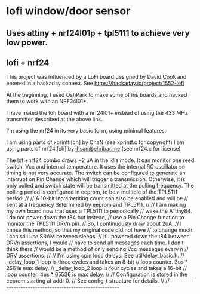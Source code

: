 # lofi window/door sensor
Uses attiny + nrf24l01p + tpl5111 to achieve very low power.
---
lofi + nrf24
---
This project was influenced by a LoFi board designed by
David Cook and entered in a hackaday contest.
See https://hackaday.io/project/1552-lofi

At the beginning, I used OshPark to make some of his
boards and hacked them to work with an NRF24l01+.

I have mated the lofi board with a nrf24l01+ instead of using
the 433 MHz transmitter described at the above link.

I'm using the nrf24 in its very basic form, using minimal
features.

I am using parts of xprintf.[ch] by ChaN (see xprintf.c for copyright)
I am using parts of nrf24.[ch] by <ihsan@ehribar.me>
(see nrf24.c for license)

The lofi+nrf24 combo draws ~2 uA in the idle mode.
It can monitor one reed switch, Vcc and internal temperature.
It uses the internal RC oscillator so timing is not very accurate.
The switch can be configured to generate an interrupt on Pin Change
which will trigger a transmission. Otherwise, it is only polled
and switch state will be transmitted at the polling frequency.
The polling period is configured in eeprom, to be a multiple
of the TPL5111 period.
//
// A 10-bit incrementing count can also be enabled and will be
// sent at a frequency determined by eeprom and TPL5111.
//
// I am making my own board now that uses a TPL5111 to periodically
// wake the ATtiny84. I do not power down the t84 but instead,
// use a Pin Change function to monitor the TPL5111 DRVn pin.
// So, I continuously draw about 2uA.
// I chose this method, so that my original code did not have
// to change much. I can still use SRAM between sleeps.
// If I powered down the t84 between DRVn assertions, I would
// have to send all messages each time. I don't think there
// would be a method of only sending Vcc messages every n
// DRV assertions.
//
// I'm using spin loop delays. See util/delay_basic.h.
// _delay_loop_1 loop is three cycles and takes an 8-bit
// loop counter. 3us * 256 is max delay.
// _delay_loop_2 loop is four cycles and takes a 16-bit
// loop counter. 4us * 65536 is max delay.
//
// Configuration is stored in the eeprom starting at addr 0.
// See config_t structure for details.
//
//---------------------------------------------------------

